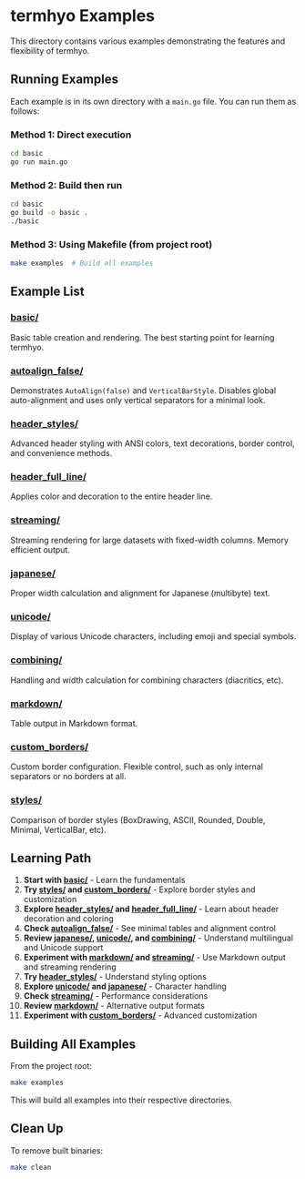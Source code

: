 # termhyo Examples

This directory contains various examples demonstrating the features and flexibility of termhyo.

## Running Examples

Each example is in its own directory with a `main.go` file. You can run them as follows:

### Method 1: Direct execution

```bash
cd basic
go run main.go
```

### Method 2: Build then run

```bash
cd basic
go build -o basic .
./basic
```

### Method 3: Using Makefile (from project root)

```bash
make examples  # Build all examples
```

## Example List

### [basic/](basic/)

Basic table creation and rendering. The best starting point for learning termhyo.

### [autoalign_false/](autoalign_false/)

Demonstrates `AutoAlign(false)` and `VerticalBarStyle`. Disables global auto-alignment and uses only vertical separators for a minimal look.

### [header_styles/](header_styles/)

Advanced header styling with ANSI colors, text decorations, border control, and convenience methods.

### [header_full_line/](header_full_line/)

Applies color and decoration to the entire header line.

### [streaming/](streaming/)

Streaming rendering for large datasets with fixed-width columns. Memory efficient output.

### [japanese/](japanese/)

Proper width calculation and alignment for Japanese (multibyte) text.

### [unicode/](unicode/)

Display of various Unicode characters, including emoji and special symbols.

### [combining/](combining/)

Handling and width calculation for combining characters (diacritics, etc).

### [markdown/](markdown/)

Table output in Markdown format.

### [custom_borders/](custom_borders/)

Custom border configuration. Flexible control, such as only internal separators or no borders at all.

### [styles/](styles/)

Comparison of border styles (BoxDrawing, ASCII, Rounded, Double, Minimal, VerticalBar, etc).

## Learning Path

1. **Start with [basic/](basic/)** - Learn the fundamentals
1. **Try [styles/](styles/) and [custom_borders/](custom_borders/)** - Explore border styles and customization
1. **Explore [header_styles/](header_styles/) and [header_full_line/](header_full_line/)** - Learn about header decoration and coloring
1. **Check [autoalign_false/](autoalign_false/)** - See minimal tables and alignment control
1. **Review [japanese/](japanese/), [unicode/](unicode/), and [combining/](combining/)** - Understand multilingual and Unicode support
1. **Experiment with [markdown/](markdown/) and [streaming/](streaming/)** - Use Markdown output and streaming rendering
1. **Try [header_styles/](header_styles/)** - Understand styling options
1. **Explore [unicode/](unicode/) and [japanese/](japanese/)** - Character handling
1. **Check [streaming/](streaming/)** - Performance considerations
1. **Review [markdown/](markdown/)** - Alternative output formats
1. **Experiment with [custom_borders/](custom_borders/)** - Advanced customization

## Building All Examples

From the project root:

```bash
make examples
```

This will build all examples into their respective directories.

## Clean Up

To remove built binaries:

```bash
make clean
```
